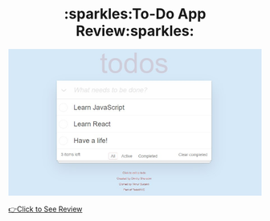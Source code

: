 
<h1 align="center"> :sparkles:To-Do App Review:sparkles: </h1>

<p align="center">
  <img src="figures/todos-review3.jpg" title="todos-review">
</p>

[:point_right:Click to See Review](https://gifted-jang-b6de5d.netlify.app/)
